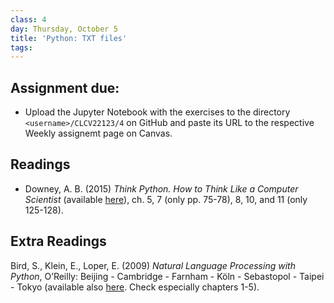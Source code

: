 ```yaml
---
class: 4
day: Thursday, October 5
title: 'Python: TXT files'
tags: 
---
```


## Assignment due: 
- Upload the Jupyter Notebook with the exercises to the directory `<username>/CLCV22123/4` on GitHub and paste its URL to the respective Weekly assignemt page on Canvas.


## Readings 
- Downey, A. B. (2015) _Think Python. How to Think Like a Computer Scientist_ (available [here](https://www.greenteapress.com/thinkpython/thinkpython.html)), ch. 5, 7 (only pp. 75-78), 8, 10, and 11 (only 125-128).


## Extra Readings
Bird, S., Klein, E., Loper, E. (2009) _Natural Language Processing with Python_, O’Reilly: Beijing - Cambridge - Farnham - Köln - Sebastopol - Taipei - Tokyo (available also [here](https://www.nltk.org/book/). Check especially chapters 1-5). 
